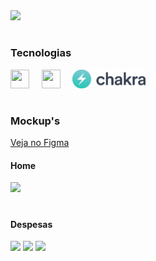 <div>
  <img src="https://github.com/cristianosilvar/twenv_web/assets/94191704/1a400c37-4ffa-4c82-8c4e-05a46f505ced" width="200"/>
</div>
<h1></h1>
<h3>Tecnologias</h3>
<div display="flex">
  <img src="https://cdn.jsdelivr.net/gh/devicons/devicon/icons/react/react-original.svg" width="30" height="30"/>
  &nbsp;&nbsp;&nbsp;
  <img src="https://cdn.jsdelivr.net/gh/devicons/devicon/icons/typescript/typescript-original.svg" width="30" height="30"/>
  &nbsp;&nbsp;&nbsp;
  <img src="https://raw.githubusercontent.com/chakra-ui/chakra-ui/main/media/logo-colored@2x.png?raw=true" height="30"
</div>
<h1>
<h3>Mockup's</h3> 
  <a href="https://www.figma.com/file/NBwpGNUfzUGqoo0coTH6sZ/Twenv?type=design&node-id=341%3A5&mode=design&t=CgjWwrmFabUg03TV-1"> 
    Veja no Figma
  </a>
<div>
  <h4>Home</h4>
  <div display="flex">
    <img src="https://github.com/cristianosilvar/twenv_web/assets/94191704/62bf052d-ba7f-49e6-b251-c33dee94ed2a" width="48%"/>
  </div>
  
  <h1>
  <h4>Despesas</h4>
  <div display="flex">
    <img src="https://github.com/cristianosilvar/twenv_web/assets/94191704/ce285729-b219-4727-bbff-4c6bf636b875" width="48%"/>
    <img src="https://github.com/cristianosilvar/twenv_web/assets/94191704/2b2cd533-0b06-4f8a-bbcc-46dee0fda238" width="48%"/>
    <img src="https://github.com/cristianosilvar/twenv_web/assets/94191704/4740d748-19ef-49d5-9ae4-aeb9a1730625" width="48%"/>
  </div>
</div>

